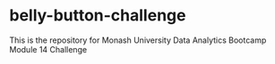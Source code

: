 # belly-button-challenge
This is the repository for Monash University Data Analytics Bootcamp Module 14 Challenge
